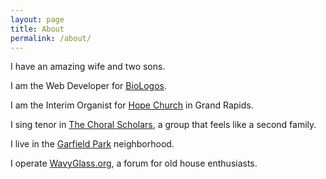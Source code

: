 ```yaml
---
layout: page
title: About
permalink: /about/
---
```


I have an amazing wife and two sons.

I am the Web Developer for [BioLogos](http://www.biologos.org).

I am the Interim Organist for [Hope Church](http://www.embracehopegr.org) in Grand Rapids.

I sing tenor in [The Choral Scholars](http://www.thechoralscholars.com), a group that feels like a second family.

I live in the [Garfield Park](http://www.gpnagr.org) neighborhood.

I operate [WavyGlass.org](http://www.wavyglass.org), a forum for old house enthusiasts.
